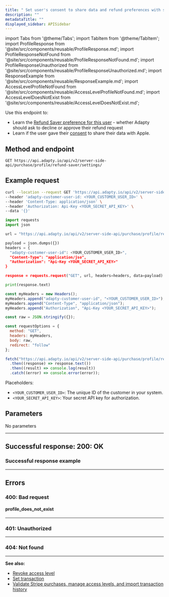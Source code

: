 ```yaml
---
title: " Set user's consent to share data and refund preferences with server-side API"
description: ""
metadataTitle: ""
displayed_sidebar: APISidebar
---
```




import Tabs from '@theme/Tabs'; 
import TabItem from '@theme/TabItem'; 
import ProfileResponse from '@site/src/components/reusable/ProfileResponse.md';
import ProfileResponseNotFound from '@site/src/components/reusable/ProfileResponseNotFound.md';
import ProfileResponseUnauthorized from '@site/src/components/reusable/ProfileResponseUnauthorized.md';
import ResponseExample from '@site/src/components/reusable/ResponseExample.md';
import AccessLevelProfileNotFound from '@site/src/components/reusable/AccessLevelProfileNotFound.md';
import AccessLevelDoesNotExist from '@site/src/components/reusable/AccessLevelDoesNotExist.md';

Use this endpoint to:

- Learn the [Refund Saver preference for this user](refund-saver#set-a-default-refund-behavior) - whether Adapty should ask to decline or approve their refund request
- Learn if the user gave their [consent](refund-saver#obtain-user-consent) to share their data with Apple.

## Method and endpoint

```
GET https://api.adapty.io/api/v2/server-side-api/purchase/profile/refund-saver/settings/
```

## Example request

<Tabs groupId="api-lang" queryString>  
<TabItem value="curl" label="cURL" default>  

```bash showLineNumbers
curl --location --request GET 'https://api.adapty.io/api/v2/server-side-api/purchase/profile/refund-saver/settings/' \
--header 'adapty-customer-user-id: <YOUR_CUSTOMER_USER_ID>' \
--header 'Content-Type: application/json' \
--header 'Authorization: Api-Key <YOUR_SECRET_API_KEY>' \
--data '{}'
```

</TabItem>  
<TabItem value="python" label="Python" default>  

```python showLineNumbers
import requests
import json

url = "https://api.adapty.io/api/v2/server-side-api/purchase/profile/refund-saver/settings/"

payload = json.dumps({})
headers = {
  "adapty-customer-user-id": <YOUR_CUSTOMER_USER_ID>",
  "Content-Type": "application/jso",
  "Authorization": "Api-Key <YOUR_SECRET_API_KEY>"
}

response = requests.request("GET", url, headers=headers, data=payload)

print(response.text)
```

</TabItem>  
<TabItem value="js" label="JavaScript" default>  

```javascript showLineNumbers
const myHeaders = new Headers();
myHeaders.append("adapty-customer-user-id", "<YOUR_CUSTOMER_USER_ID>");
myHeaders.append("Content-Type", "application/json");
myHeaders.append("Authorization", "Api-Key <YOUR_SECRET_API_KEY>");

const raw = JSON.stringify({});

const requestOptions = {
  method: "GET",
  headers: myHeaders,
  body: raw,
  redirect: "follow"
};

fetch("https://api.adapty.io/api/v2/server-side-api/purchase/profile/refund-saver/settings/", requestOptions)
  .then((response) => response.text())
  .then((result) => console.log(result))
  .catch((error) => console.error(error));
```

</TabItem>  
</Tabs>

Placeholders: 

- `<YOUR_CUSTOMER_USER_ID>`: The unique ID of the customer in your system.
- `<YOUR_SECRET_API_KEY>`: Your secret API key for authorization.

## Parameters

No parameters

---

## Successful response: 200: OK

<ProfileResponse />

### Successful response example

<ResponseExample />  

---

## Errors

### 400: Bad request

#### profile_does_not_exist

<AccessLevelProfileNotFound />  

---

### 401: Unauthorized

<ProfileResponseUnauthorized />  

---

### 404: Not found

<ProfileResponseNotFound />  



---

**See also:**

- [Revoke access level](ss-revoke-access-level)
- [Set transaction](ss-set-transaction)
- [Validate Stripe purchases, manage access levels, and import transaction history](ss-purchase-in-stripe)
